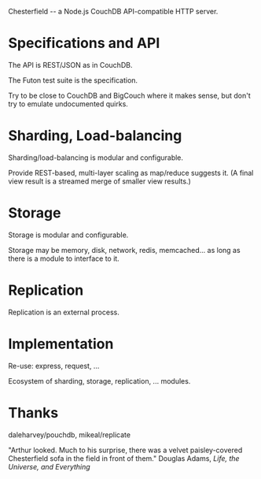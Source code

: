 Chesterfield -- a Node.js CouchDB API-compatible HTTP server.

# Specifications and API

The API is REST/JSON as in CouchDB.

The Futon test suite is the specification.

Try to be close to CouchDB and BigCouch where it makes sense, but don't try to emulate undocumented quirks.

# Sharding, Load-balancing

Sharding/load-balancing is modular and configurable.

Provide REST-based, multi-layer scaling as map/reduce suggests it. (A final view result is a streamed merge of smaller view results.)

# Storage

Storage is modular and configurable.

Storage may be memory, disk, network, redis, memcached... as long as there
is a module to interface to it.

# Replication

Replication is an external process.

# Implementation

Re-use: express, request, ...

Ecosystem of sharding, storage, replication, ... modules.

# Thanks

daleharvey/pouchdb, mikeal/replicate

"Arthur looked. Much to his surprise, there was a velvet paisley-covered Chesterfield sofa in the field in front of them." Douglas Adams, *Life, the Universe, and Everything*
